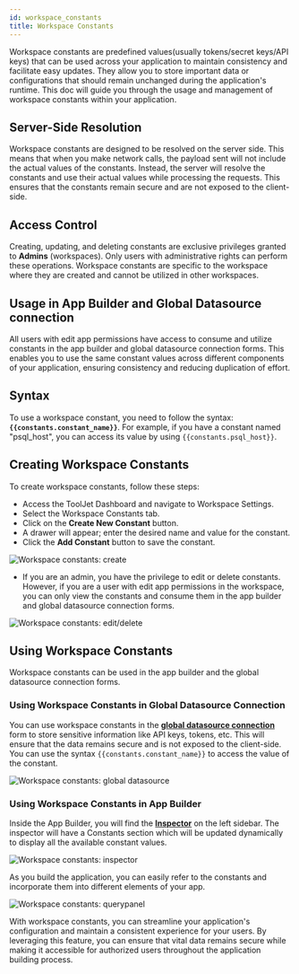 ```yaml
---
id: workspace_constants
title: Workspace Constants
---
```


Workspace constants are predefined values(usually tokens/secret keys/API keys) that can be used across your application to maintain consistency and facilitate easy updates. They allow you to store important data or configurations that should remain unchanged during the application's runtime. This doc will guide you through the usage and management of workspace constants within your application. 

## Server-Side Resolution

Workspace constants are designed to be resolved on the server side. This means that when you make network calls, the payload sent will not include the actual values of the constants. Instead, the server will resolve the constants and use their actual values while processing the requests. This ensures that the constants remain secure and are not exposed to the client-side.

## Access Control

Creating, updating, and deleting constants are exclusive privileges granted to **Admins** (workspaces). Only users with administrative rights can perform these operations. Workspace constants are specific to the workspace where they are created and cannot be utilized in other workspaces.

## Usage in App Builder and Global Datasource connection

All users with edit app permissions have access to consume and utilize constants in the app builder and global datasource connection forms. This enables you to use the same constant values across different components of your application, ensuring consistency and reducing duplication of effort.

## Syntax

To use a workspace constant, you need to follow the syntax: **`{{constants.constant_name}}`**. For example, if you have a constant named "psql_host", you can access its value by using `{{constants.psql_host}}`.

## Creating Workspace Constants

To create workspace constants, follow these steps:
- Access the ToolJet Dashboard and navigate to Workspace Settings.
- Select the Workspace Constants tab.
- Click on the **Create New Constant** button.
- A drawer will appear; enter the desired name and value for the constant.
- Click the **Add Constant** button to save the constant.

<div style={{textAlign: 'center'}}>
    
<img className="screenshot-full" src="/img/workspace-const/createconstant.gif" alt="Workspace constants: create"/>
    
</div>

- If you are an admin, you have the privilege to edit or delete constants. However, if you are a user with edit app permissions in the workspace, you can only view the constants and consume them in the app builder and global datasource connection forms.

<div style={{textAlign: 'center'}}>

<img className="screenshot-full" src="/img/workspace-const/editdelete.png" alt="Workspace constants: edit/delete"/>

</div>

## Using Workspace Constants

Workspace constants can be used in the app builder and the global datasource connection forms.

### Using Workspace Constants in Global Datasource Connection

You can use workspace constants in the **[global datasource connection](/docs/data-sources/overview#connecting-global-datasources)** form to store sensitive information like API keys, tokens, etc. This will ensure that the data remains secure and is not exposed to the client-side. You can use the syntax `{{constants.constant_name}}` to access the value of the constant. 

 <div style={{textAlign: 'center'}}>

 <img className="screenshot-full" src="/img/workspace-const/globaldatasource.png" alt="Workspace constants: global datasource"/>

 </div>

### Using Workspace Constants in App Builder

Inside the App Builder, you will find the **[Inspector](/docs/app-builder/left-sidebar#inspector)** on the left sidebar. The inspector will have a Constants section which will be updated dynamically to display all the available constant values.

 <div style={{textAlign: 'center'}}>

 <img className="screenshot-full" src="/img/workspace-const/inspector.png" alt="Workspace constants: inspector"/>

 </div>

As you build the application, you can easily refer to the constants and incorporate them into different elements of your app.
 <div style={{textAlign: 'center'}}>
    
 <img className="screenshot-full" src="/img/workspace-const/querypanel.png" alt="Workspace constants: querypanel"/>
    
 </div>

With workspace constants, you can streamline your application's configuration and maintain a consistent experience for your users. By leveraging this feature, you can ensure that vital data remains secure while making it accessible for authorized users throughout the application building process.
